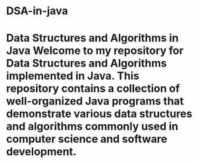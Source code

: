 # DSA-in-java
# Data Structures and Algorithms in Java  Welcome to my repository for Data Structures and Algorithms implemented in Java. This repository contains a collection of well-organized Java programs that demonstrate various data structures and algorithms commonly used in computer science and software development.
